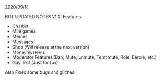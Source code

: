 2020/09/16

BOT UPDATED NOTES V1.0:
Features:
- Chatbot
- Mini games
- Memes
- Messages
- Shop (Will release at the next version)
- Money Systems
- Moderator Features (Ban, Mute, Unmute, Tempmute, Role, Derole, etc.)
- Gay Test (Just for fun)

Also Fixed some bugs and gliches
